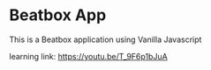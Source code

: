 # Beatbox App
This is a Beatbox application using Vanilla Javascript

learning link: https://youtu.be/T_9F6p1bJuA